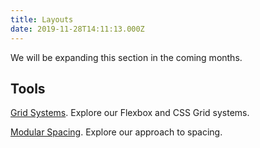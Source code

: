 ```yaml
---
title: Layouts
date: 2019-11-28T14:11:13.000Z
---
```

We will be expanding this section in the coming months.

## Tools

[Grid Systems](/page/layouts-grid-system/). Explore our Flexbox and CSS Grid systems.

[Modular Spacing](/page/layouts-modular-spacing/). Explore our approach to spacing.
